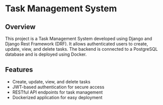 # Task Management System

## Overview
This project is a Task Management System developed using Django and Django Rest Framework (DRF). It allows authenticated users to create, update, view, and delete tasks. The backend is connected to a PostgreSQL database and is deployed using Docker.

## Features
- Create, update, view, and delete tasks
- JWT-based authentication for secure access
- RESTful API endpoints for task management
- Dockerized application for easy deployment
